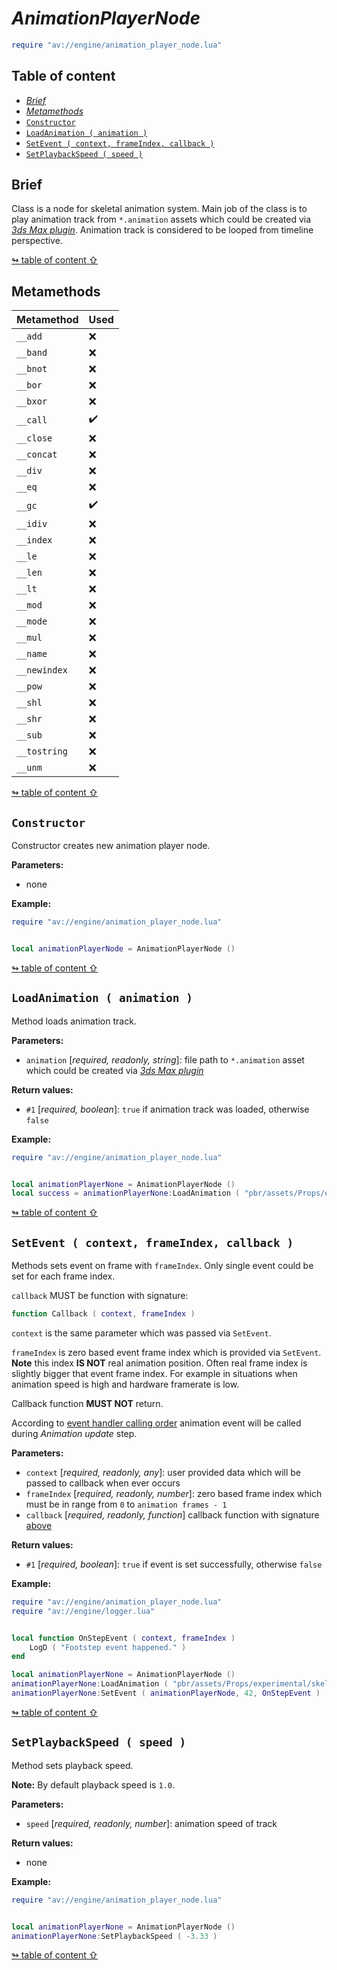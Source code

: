 # _AnimationPlayerNode_

```lua
require "av://engine/animation_player_node.lua"
```

## <a id="table-of-content">Table of content</a>

- [_Brief_](#brief)
- [_Metamethods_](#metamethods)
- [`Constructor`](#constructor)
- [`LoadAnimation ( animation )`](#method-load-animation)
- [`SetEvent ( context, frameIndex, callback )`](#method-set-event)
- [`SetPlaybackSpeed ( speed )`](#method-set-playback-speed)

## <a id="brief">Brief</a>

Class is a node for skeletal animation system. Main job of the class is to play animation track from `*.animation` assets which could be created via [_3ds Max plugin_](./3ds-max-exporter.md). Animation track is considered to be looped from timeline perspective.

[↬ table of content ⇧](#table-of-content)

## <a id="metamethods">Metamethods</a>

Metamethod | Used
--- | ---
`__add` | ❌
`__band` | ❌
`__bnot` | ❌
`__bor` | ❌
`__bxor` | ❌
`__call` | ✔️
`__close` | ❌
`__concat` | ❌
`__div` | ❌
`__eq` | ❌
`__gc` | ✔️
`__idiv` | ❌
`__index` | ❌
`__le` | ❌
`__len` | ❌
`__lt` | ❌
`__mod` | ❌
`__mode` | ❌
`__mul` | ❌
`__name` | ❌
`__newindex` | ❌
`__pow` | ❌
`__shl` | ❌
`__shr` | ❌
`__sub` | ❌
`__tostring` | ❌
`__unm` | ❌

[↬ table of content ⇧](#table-of-content)

## <a id="constructor">`Constructor`</a>

Constructor creates new animation player node.

**Parameters:**

- none

**Example:**

```lua
require "av://engine/animation_player_node.lua"


local animationPlayerNode = AnimationPlayerNode ()
```

[↬ table of content ⇧](#table-of-content)

## <a id="method-load-animation">`LoadAnimation ( animation )`</a>

Method loads animation track.

**Parameters:**

- `animation` [_required, readonly, string_]: file path to `*.animation` asset which could be created via [_3ds Max plugin_](./3ds-max-exporter.md)

**Return values:**

- `#1` [_required, boolean_]: `true` if animation track was loaded, otherwise `false`

**Example:**

```lua
require "av://engine/animation_player_node.lua"


local animationPlayerNone = AnimationPlayerNode ()
local success = animationPlayerNone:LoadAnimation ( "pbr/assets/Props/experimental/skeletal-mesh-sandbox/human/walk.animation" )
```

[↬ table of content ⇧](#table-of-content)

## <a id="method-set-event">`SetEvent ( context, frameIndex, callback )`</a>

Methods sets event on frame with `frameIndex`. Only single event could be set for each frame index.

`callback` MUST be function with <a id="set-event-callabck">signature</a>:

```lua
function Callback ( context, frameIndex )
```

`context` is the same parameter which was passed via `SetEvent`.

`frameIndex` is zero based event frame index which is provided via `SetEvent`. **Note** this index **IS NOT** real animation position. Often real frame index is slightly bigger that event frame index. For example in situations when animation speed is high and hardware framerate is low.

Callback function **MUST NOT** return.

According to [event handler calling order](./script-component.md#event-calling-order) animation event will be called during _Animation update_ step.

**Parameters:**

- `context` [_required, readonly, any_]: user provided data which will be passed to callback when ever occurs
- `frameIndex` [_required, readonly, number_]: zero based frame index which must be in range from `0` to `animation frames - 1`
- `callback` [_required, readonly, function_] callback function with signature [above](#set-event-callabck)

**Return values:**

- `#1` [_required, boolean_]: `true` if event is set successfully, otherwise `false`

**Example:**

```lua
require "av://engine/animation_player_node.lua"
require "av://engine/logger.lua"


local function OnStepEvent ( context, frameIndex )
    LogD ( "Footstep event happened." )
end

local animationPlayerNone = AnimationPlayerNode ()
animationPlayerNone:LoadAnimation ( "pbr/assets/Props/experimental/skeletal-mesh-sandbox/human/walk.animation" )
animationPlayerNone:SetEvent ( animationPlayerNode, 42, OnStepEvent )
```

[↬ table of content ⇧](#table-of-content)

## <a id="method-set-playback-speed">`SetPlaybackSpeed ( speed )`</a>

Method sets playback speed.

**Note:** By default playback speed is `1.0`.

**Parameters:**

- `speed` [_required, readonly, number_]: animation speed of track

**Return values:**

- none

**Example:**

```lua
require "av://engine/animation_player_node.lua"


local animationPlayerNone = AnimationPlayerNode ()
animationPlayerNone:SetPlaybackSpeed ( -3.33 )
```

[↬ table of content ⇧](#table-of-content)
